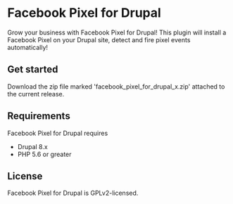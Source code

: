 
# Facebook Pixel for Drupal

Grow your business with Facebook Pixel for Drupal! This plugin will install a Facebook Pixel on your Drupal site, detect and fire pixel events automatically!

## Get started

Download the zip file marked 'facebook_pixel_for_drupal_x.zip' attached to the current release.

## Requirements

Facebook Pixel for Drupal requires
* Drupal 8.x
* PHP 5.6 or greater

## License

Facebook Pixel for Drupal is GPLv2-licensed.
